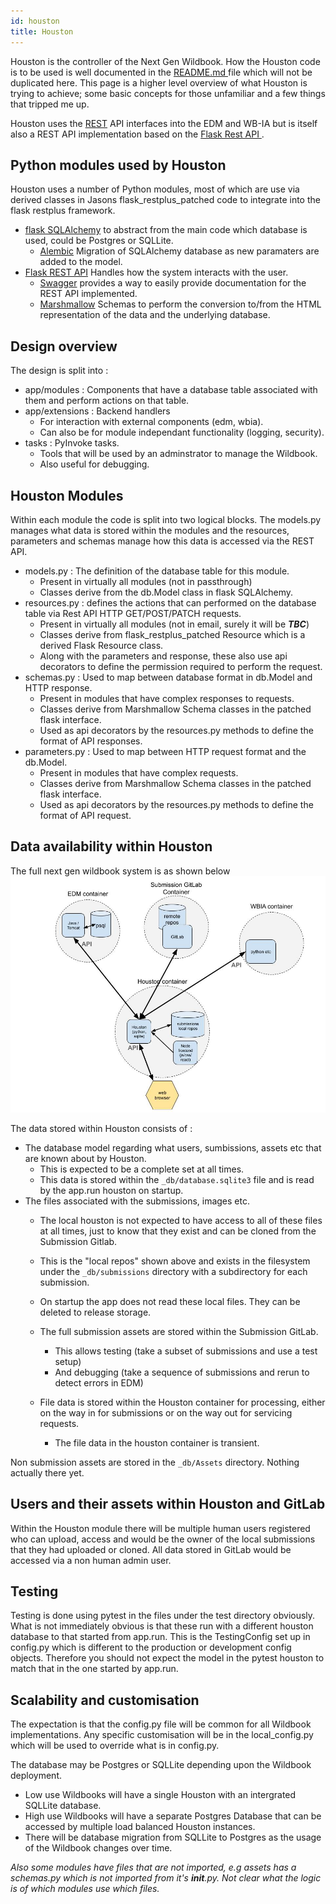 ```yaml
---
id: houston
title: Houston
---
```


Houston is the controller of the Next Gen Wildbook. How the Houston code is to be used is well documented in the  <a href="https://github.com/WildbookOrg/houston"> README.md </a> file which will not be duplicated here. This page is a higher level overview of what Houston is trying to achieve; some basic concepts for those unfamiliar and a few things that tripped me up. 

Houston uses the <a href="https://restcookbook.com/"> REST</a> API interfaces into the EDM and WB-IA but is itself also a REST API implementation based on the <a href="https://flask-restplus.readthedocs.io/en/stable/"> Flask Rest API </a>.

## Python modules used by Houston
Houston uses a number of Python modules, most of which are use via derived classes in Jasons flask_restplus_patched code to integrate into the flask restplus framework. 
   - <a href="https://flask-sqlalchemy.palletsprojects.com/en/2.x/">flask SQLAlchemy</a> to abstract from the main code which database is used, could be Postgres or SQLLite. 
       - <a href="https://alembic.sqlalchemy.org/en/latest/">Alembic</a> Migration of SQLAlchemy database as new paramaters are added to the model.
   - <a href="https://flask-restplus.readthedocs.io/en/stable/api.html"> Flask REST API</a> Handles how the system interacts with the user.
     - <a href="https://swagger.io/docs/specification/about/">Swagger</a> provides a way to easily provide documentation for the REST API implemented.
     - <a href="https://marshmallow.readthedocs.io/en/stable/why.html">Marshmallow</a> Schemas to perform the conversion to/from the HTML representation of the data and the underlying database.
   
## Design overview
The design is split into :
   - app/modules : Components that have a database table associated with them and perform actions on that table.
   - app/extensions : Backend handlers 
       - For interaction with external components (edm, wbia). 
       - Can also be for module independant functionality (logging, security).
   - tasks : PyInvoke tasks. 
       - Tools that will be used by an adminstrator to manage the Wildbook.
       - Also useful for debugging.

## Houston Modules
Within each module the code is split into two logical blocks. The models.py manages what data is stored within the modules and the resources, parameters and schemas manage how this data is accessed via the REST API.
   - models.py : The definition of the database table for this module. 
       - Present in virtually all modules (not in passthrough)
       - Classes derive from the db.Model class in flask SQLAlchemy.
   - resources.py : defines the actions that can performed on the database table via Rest API HTTP GET/POST/PATCH requests.
       - Present in virtually all modules (not in email, surely it will be <b><i>TBC</i></b>)
       - Classes derive from flask_restplus_patched Resource which is a derived Flask Resource class.
       - Along with the parameters and response, these also use api decorators to define the permission required to perform the request. 
   - schemas.py : Used to map between database format in db.Model and HTTP response.
       - Present in modules that have complex responses to requests.
       - Classes derive from Marshmallow Schema classes in the patched flask interface.
       - Used as api decorators by the resources.py methods to define the format of API responses.
   - parameters.py : Used to map between HTTP request format and the db.Model.
       - Present in modules that have complex requests.
       - Classes derive from Marshmallow Schema classes in the patched flask interface.
       - Used as api decorators by the resources.py methods to define the format of API request.

## Data availability within Houston
The full next gen wildbook system is as shown below
![next-gen_overview_nuts-n-bolts_draft.jpg](../../static/img/houston_1.jpg)

The data stored within Houston consists of :
   - The database model regarding what users, sumbissions, assets etc that are known about by Houston. 
        - This is expected to be a complete set at all times.
        - This data is stored within the `_db/database.sqlite3` file and is read by the app.run houston on startup.
   - The files associated with the submissions, images etc. 
       - The local houston is not expected to have access to all of these files at all times, just to know that they exist and can be cloned from the Submission Gitlab.
       - This is the "local repos" shown above and exists in the filesystem under the `_db/submissions` directory with a subdirectory for each submission.
       - On startup the app does not read these local files. They can be deleted to release storage.
       - The full submission assets are stored within the Submission GitLab. 
           - This allows testing (take a subset of submissions and use a test setup) 
           - And debugging (take a sequence of submissions and rerun to detect errors in EDM)
           
      - File data is stored within the Houston container for processing, either on the way in for submissions or on the way out for servicing requests. 
          - The file data in the houston container is transient. 

Non submission assets are stored in the `_db/Assets` directory. Nothing actually there yet.

## Users and their assets within Houston and GitLab

Within the Houston module there will be multiple human users registered who can upload, access and would be the owner of the local submissions that they had uploaded or cloned. All data stored in GitLab would be accessed via a non human admin user. 

## Testing
Testing is done using pytest in the files under the test directory obviously. 
What is not immediately obvious is that these run with a different houston database to that started from app.run. This is the TestingConfig set up in config.py which is different to the production or development config objects. Therefore you should not expect the model in the pytest houston to match that in the one started by app.run. 

## Scalability and customisation

The expectation is that the config.py file will be common for all Wildbook implementations. 
Any specific customisation will be in the local_config.py which will be used to override what is in config.py.
  
The database may be Postgres or SQLLite depending upon the Wildbook deployment.
   - Low use Wildbooks will have a single Houston with an intergrated SQLLite database.
   - High use Wildbooks will have a separate Postgres Database that can be accessed by multiple load balanced Houston instances.
   - There will be database migration from SQLLite to Postgres as the usage of the Wildbook changes over time.


_*Also some modules have files that are not imported, e.g assets has a schemas.py which is not imported from it's __init__.py. Not clear what the logic is of which modules use which files.*_

